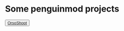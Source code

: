 <html>
  <head>
    <meta charset="UTF-8">
    <link href="https://fonts.googleapis.com/css2?family=Press+Start+2P&display=swap" rel="stylesheet">
  </head>
  <body>
    <h1>Some penguinmod projects</h1>
    <button>
      <a href="OrsoShoot Plus.pmp" download>
        OrsoShoot
      </a>
    </button>
  </body>
</html>
